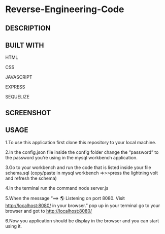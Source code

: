 # Reverse-Engineering-Code  

## DESCRIPTION  



## BUILT WITH  

HTML  

CSS  

JAVASCRIPT  

EXPRESS  

SEQUELIZE  

## SCREENSHOT  


## USAGE  

1.To use this application first clone this repository to your local machine.  

2.In the config.json file inside the config folder change the “password” to the password you’re using in the mysql workbench application.  

3.Go to your workbench and run the code that is listed inside your file schema.sql (copy/paste in mysql workbench =>>>press the lightning volt and refresh the schema)  

4.In the terminal run the command node server.js  

5.When the message “==> 🌎  Listening on port 8080. Visit <http://localhost:8080/> in your browser.” pop up in your terminal go to your browser and got to <http://localhost:8080/>  

6.Now you application should be display in the browser and you can start using it.  

